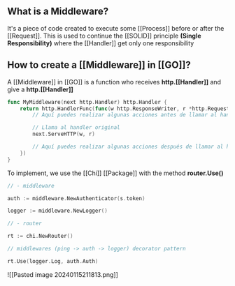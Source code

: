 
## What is a Middleware?

It's a piece of code created to execute some [[Process]] before or after the [[Request]]. This is used to continue the [[SOLID]] principle **(Single Responsibility)** where the [[Handler]] get only one responsibility


## How to create a [[Middleware]] in [[GO]]?

A [[Middleware]] in [[GO]] is a function who receives **http.[[Handler]]** and give a **http.[[Handler]]**


```Go
func MyMiddleware(next http.Handler) http.Handler {
    return http.HandlerFunc(func(w http.ResponseWriter, r *http.Request) {
        // Aquí puedes realizar algunas acciones antes de llamar al handler original

        // Llama al handler original
        next.ServeHTTP(w, r)

        // Aquí puedes realizar algunas acciones después de llamar al handler original
    })
}
```

To implement, we use the [[Chi]] [[Package]] with the method **router.Use()**
```Go
// - middleware

auth := middleware.NewAuthenticator(s.token)

logger := middleware.NewLogger()

// - router

rt := chi.NewRouter()

// middlewares (ping -> auth -> logger) decorator pattern

rt.Use(logger.Log, auth.Auth)
```

![[Pasted image 20240115211813.png]]
